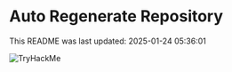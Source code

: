 # Auto Regenerate Repository

This README was last updated: 2025-01-24 05:36:01

 ![TryHackMe](https://tryhackme.com/badge/533634)